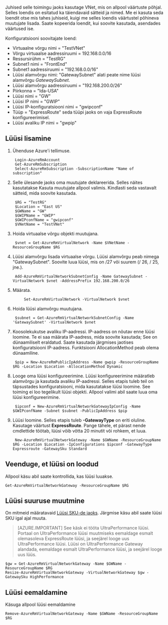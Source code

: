 Juhised selle toimingu jaoks kasutage VNet, mis on allpool väärtuste põhjal. Selles loendis on esitatud ka täiendavaid sätteid ja nimed. Me ei kasuta seda loendit otse mis tahes juhiseid, kuigi me selles loendis väärtustel põhineva muutujate lisada. Saate kopeerida loendit, kui soovite kasutada, asendades väärtused ise.

Konfiguratsiooni soovitajate loend:
    
- Virtuaalne võrgu nimi = "TestVNet"
- Võrgu virtuaalse aadressiruumi = 192.168.0.0/16
- Ressursirühm = "TestRG"
- Subnet1 nimi = "FrontEnd" 
- Subnet1 aadressiruumi = "192.168.0.0/16"
- Lüüsi alamvõrgu nimi: "GatewaySubnet" alati peate nime lüüsi alamvõrgu *GatewaySubnet*.
- Lüüsi alamvõrgu aadressiruumi = "192.168.200.0/26"
- Piirkonna = "Ida-USA"
- Lüüsi nimi = "GW"
- Lüüsi IP nimi = "GWIP"
- Lüüsi IP-konfiguratsiooni nimi = "gwipconf"
-  Tüüp = "ExpressRoute" seda tüüpi jaoks on vaja ExpressRoute konfigureerimisel.
- Lüüsi avaliku IP nimi = "gwpip"


## <a name="add-a-gateway"></a>Lüüsi lisamine

1. Ühenduse Azure'i tellimuse. 

        Login-AzureRmAccount
        Get-AzureRmSubscription 
        Select-AzureRmSubscription -SubscriptionName "Name of subscription"

2. Selle ülesande jaoks oma muutujate deklareerida. Selles näites kasutatakse Kasuta muutujate allpool valimis. Kindlasti seda vastavalt sätteid, mida soovite kasutada. 
        
        $RG = "TestRG"
        $Location = "East US"
        $GWName = "GW"
        $GWIPName = "GWIP"
        $GWIPconfName = "gwipconf"
        $VNetName = "TestVNet"

3. Hoida virtuaalse võrgu objekti muutujana.

        $vnet = Get-AzureRmVirtualNetwork -Name $VNetName -ResourceGroupName $RG

4. Lüüsi alamvõrgu lisada virtuaalse võrgu. Lüüsi alamvõrgu peab nimega "GatewaySubnet". Soovite luua lüüsi, mis on /27 või suurem (/ 26, / 25, jne.).
            
        Add-AzureRmVirtualNetworkSubnetConfig -Name GatewaySubnet -VirtualNetwork $vnet -AddressPrefix 192.168.200.0/26

5. Määrata.

            Set-AzureRmVirtualNetwork -VirtualNetwork $vnet

6. Hoida lüüsi alamvõrgu muutujana.

        $subnet = Get-AzureRmVirtualNetworkSubnetConfig -Name 'GatewaySubnet' -VirtualNetwork $vnet

7. Koosolekukutse avaliku IP-aadressi. IP-aadress on nõutav enne lüüsi loomine. Te ei saa määrata IP-aadress, mida soovite kasutada; See on dünaamiliselt eraldatud. Saate kasutada järgmises jaotises konfiguratsiooni IP-aadress. Funktsiooni AllocationMethod peab olema dünaamiline.

        $pip = New-AzureRmPublicIpAddress -Name gwpip -ResourceGroupName $RG -Location $Location -AllocationMethod Dynamic

8. Looge oma lüüsi konfigureerimine. Lüüsi konfigureerimine määratleb alamvõrgu ja kasutada avaliku IP-aadressi. Selles etapis tuleb teil on täpsustades konfiguratsiooni, mida kasutatakse lüüsi loomine. See toiming ei loo tegelikult lüüsi objekti. Allpool valimi abil saate luua oma lüüsi konfigureerimine. 

        $ipconf = New-AzureRmVirtualNetworkGatewayIpConfig -Name $GWIPconfName -Subnet $subnet -PublicIpAddress $pip

9. Lüüsi loomine. Selles etapis tuleb **-GatewayType** on eriti oluline. Kasutage väärtust **ExpressRoute**. Pange tähele, et pärast nende cmdlettide töötab, lüüsi võib võtta 20 minutit või rohkem, et luua.

        New-AzureRmVirtualNetworkGateway -Name $GWName -ResourceGroupName $RG -Location $Location -IpConfigurations $ipconf -GatewayType Expressroute -GatewaySku Standard

## <a name="verify-the-gateway-was-created"></a>Veenduge, et lüüsi on loodud

Allpool käsu abil saate kontrollida, kas lüüsi luuakse.

    Get-AzureRmVirtualNetworkGateway -ResourceGroupName $RG

## <a name="resize-a-gateway"></a>Lüüsi suuruse muutmine

On mitmeid määratavaid [Lüüsi SKU-de jaoks](../articles/expressroute/expressroute-about-virtual-network-gateways.md). Järgmise käsu abil saate lüüsi SKU igal ajal muuta.

>[AZURE.IMPORTANT] See käsk ei tööta UltraPerformance lüüsi. Portaal on UltraPerformance lüüsi muutmiseks eemaldage esmalt olemasoleva ExpressRoute lüüsi, ja seejärel looge uus UltraPerformance lüüsi. Lüüsi on UltraPerformance Gateway alandada, eemaldage esmalt UltraPerformance lüüsi, ja seejärel looge uus lüüs.

    $gw = Get-AzureRmVirtualNetworkGateway -Name $GWName -ResourceGroupName $RG
    Resize-AzureRmVirtualNetworkGateway -VirtualNetworkGateway $gw -GatewaySku HighPerformance

## <a name="remove-a-gateway"></a>Lüüsi eemaldamine

Käsuga allpool lüüsi eemaldamine

    Remove-AzureRmVirtualNetworkGateway -Name $GWName -ResourceGroupName $RG  
